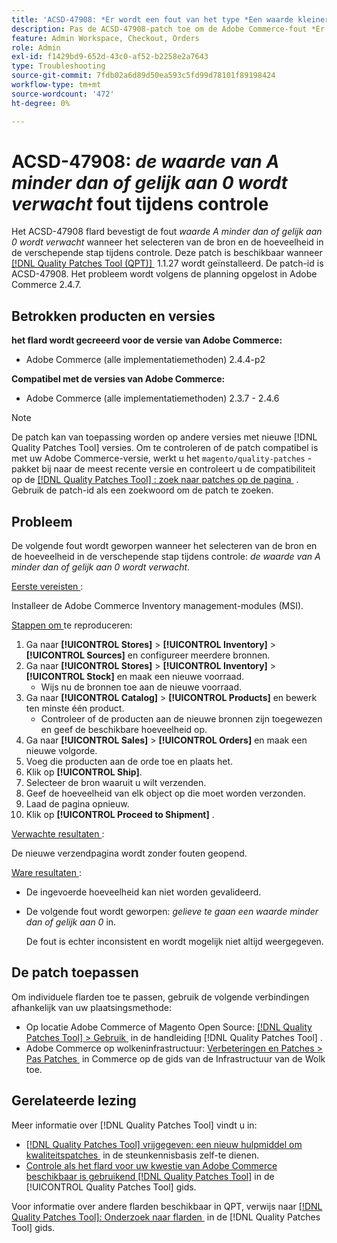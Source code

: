 ```yaml
---
title: 'ACSD-47908: *Er wordt een fout van het type *Een waarde kleiner dan of gelijk aan 0 verwacht* tijdens het uitchecken'
description: Pas de ACSD-47908-patch toe om de Adobe Commerce-fout *Er wordt een waarde van minder dan of gelijk aan 0 verwacht* bij het selecteren van de bron en het aantal bij de verzendstap tijdens het afrekenen.
feature: Admin Workspace, Checkout, Orders
role: Admin
exl-id: f1429bd9-652d-43c0-af52-b2258e2a7643
type: Troubleshooting
source-git-commit: 7fdb02a6d89d50ea593c5fd99d78101f89198424
workflow-type: tm+mt
source-wordcount: '472'
ht-degree: 0%

---
```


# ACSD-47908: *de waarde van A minder dan of gelijk aan 0 wordt verwacht* fout tijdens controle

Het ACSD-47908 flard bevestigt de fout *waarde A minder dan of gelijk aan 0 wordt verwacht* wanneer het selecteren van de bron en de hoeveelheid in de verschepende stap tijdens controle. Deze patch is beschikbaar wanneer [[!DNL Quality Patches Tool (QPT)] &#x200B;](https://experienceleague.adobe.com/nl/docs/commerce-operations/tools/quality-patches-tool/quality-patches-tool-to-self-serve-quality-patches) 1.1.27 wordt geïnstalleerd. De patch-id is ACSD-47908. Het probleem wordt volgens de planning opgelost in Adobe Commerce 2.4.7.

## Betrokken producten en versies

**het flard wordt gecreeerd voor de versie van Adobe Commerce:**

* Adobe Commerce (alle implementatiemethoden) 2.4.4-p2

**Compatibel met de versies van Adobe Commerce:**

* Adobe Commerce (alle implementatiemethoden) 2.3.7 - 2.4.6

>[!NOTE]
>
>De patch kan van toepassing worden op andere versies met nieuwe [!DNL Quality Patches Tool] versies. Om te controleren of de patch compatibel is met uw Adobe Commerce-versie, werkt u het `magento/quality-patches` -pakket bij naar de meest recente versie en controleert u de compatibiliteit op de [[!DNL Quality Patches Tool] : zoek naar patches op de pagina &#x200B;](https://experienceleague.adobe.com/tools/commerce-quality-patches/index.html?lang=nl-NL) . Gebruik de patch-id als een zoekwoord om de patch te zoeken.

## Probleem

De volgende fout wordt geworpen wanneer het selecteren van de bron en de hoeveelheid in de verschepende stap tijdens controle: *de waarde van A minder dan of gelijk aan 0 wordt verwacht*.

<u> Eerste vereisten </u>:

Installeer de Adobe Commerce Inventory management-modules (MSI).

<u> Stappen om </u> te reproduceren:

1. Ga naar **[!UICONTROL Stores]** > **[!UICONTROL Inventory]** > **[!UICONTROL Sources]** en configureer meerdere bronnen.
1. Ga naar **[!UICONTROL Stores]** > **[!UICONTROL Inventory]** > **[!UICONTROL Stock]** en maak een nieuwe voorraad.
   * Wijs nu de bronnen toe aan de nieuwe voorraad.
1. Ga naar **[!UICONTROL Catalog]** > **[!UICONTROL Products]** en bewerk ten minste één product.
   * Controleer of de producten aan de nieuwe bronnen zijn toegewezen en geef de beschikbare hoeveelheid op.
1. Ga naar **[!UICONTROL Sales]** > **[!UICONTROL Orders]** en maak een nieuwe volgorde.
1. Voeg die producten aan de orde toe en plaats het.
1. Klik op **[!UICONTROL Ship]**.
1. Selecteer de bron waaruit u wilt verzenden.
1. Geef de hoeveelheid van elk object op die moet worden verzonden.
1. Laad de pagina opnieuw.
1. Klik op **[!UICONTROL Proceed to Shipment]** .

<u> Verwachte resultaten </u>:

De nieuwe verzendpagina wordt zonder fouten geopend.

<u> Ware resultaten </u>:

* De ingevoerde hoeveelheid kan niet worden gevalideerd.
* De volgende fout wordt geworpen: *gelieve te gaan een waarde minder dan of gelijk aan 0* in.

  De fout is echter inconsistent en wordt mogelijk niet altijd weergegeven.

## De patch toepassen

Om individuele flarden toe te passen, gebruik de volgende verbindingen afhankelijk van uw plaatsingsmethode:

* Op locatie Adobe Commerce of Magento Open Source: [[!DNL Quality Patches Tool] > Gebruik &#x200B;](/help/tools/quality-patches-tool/usage.md) in de handleiding [!DNL Quality Patches Tool] .
* Adobe Commerce op wolkeninfrastructuur: [&#x200B; Verbeteringen en Patches > Pas Patches &#x200B;](https://experienceleague.adobe.com/docs/commerce-cloud-service/user-guide/develop/upgrade/apply-patches.html?lang=nl-NL) in Commerce op de gids van de Infrastructuur van de Wolk toe.

## Gerelateerde lezing

Meer informatie over [!DNL Quality Patches Tool] vindt u in:

* [[!DNL Quality Patches Tool]  vrijgegeven: een nieuw hulpmiddel om kwaliteitspatches &#x200B;](https://experienceleague.adobe.com/nl/docs/commerce-operations/tools/quality-patches-tool/quality-patches-tool-to-self-serve-quality-patches) in de steunkennisbasis zelf-te dienen.
* [&#x200B; Controle als het flard voor uw kwestie van Adobe Commerce beschikbaar is gebruikend  [!DNL Quality Patches Tool]](/help/tools/quality-patches-tool/patches-available-in-qpt/check-patch-for-magento-issue-with-magento-quality-patches.md) in de [!UICONTROL Quality Patches Tool] gids.


Voor informatie over andere flarden beschikbaar in QPT, verwijs naar [[!DNL Quality Patches Tool]: Onderzoek naar flarden &#x200B;](https://experienceleague.adobe.com/tools/commerce-quality-patches/index.html?lang=nl-NL) in de [!DNL Quality Patches Tool] gids.
